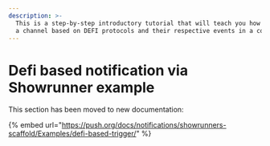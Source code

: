 ```yaml
---
description: >-
  This is a step-by-step introductory tutorial that will teach you how to build
  a channel based on DEFI protocols and their respective events in a contract.
---
```


# Defi based notification via Showrunner example

This section has been moved to new documentation:

{% embed url="https://push.org/docs/notifications/showrunners-scaffold/Examples/defi-based-trigger/" %}
